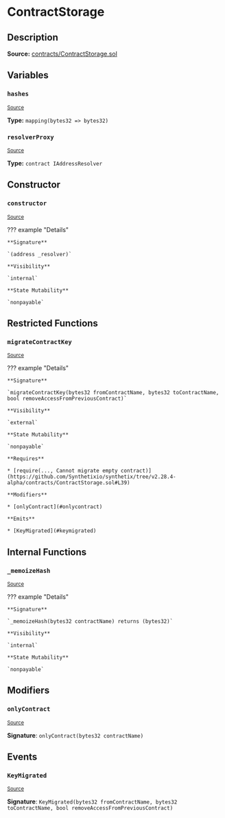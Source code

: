 # ContractStorage

## Description

**Source:** [contracts/ContractStorage.sol](https://github.com/Synthetixio/synthetix/tree/v2.28.4-alpha/contracts/ContractStorage.sol)

## Variables

### `hashes`

<sub>[Source](https://github.com/Synthetixio/synthetix/tree/v2.28.4-alpha/contracts/ContractStorage.sol#L11)</sub>

**Type:** `mapping(bytes32 => bytes32)`

### `resolverProxy`

<sub>[Source](https://github.com/Synthetixio/synthetix/tree/v2.28.4-alpha/contracts/ContractStorage.sol#L9)</sub>

**Type:** `contract IAddressResolver`

## Constructor

### `constructor`

<sub>[Source](https://github.com/Synthetixio/synthetix/tree/v2.28.4-alpha/contracts/ContractStorage.sol#L13)</sub>

??? example "Details"

    **Signature**

    `(address _resolver)`

    **Visibility**

    `internal`

    **State Mutability**

    `nonpayable`

## Restricted Functions

### `migrateContractKey`

<sub>[Source](https://github.com/Synthetixio/synthetix/tree/v2.28.4-alpha/contracts/ContractStorage.sol#L34)</sub>

??? example "Details"

    **Signature**

    `migrateContractKey(bytes32 fromContractName, bytes32 toContractName, bool removeAccessFromPreviousContract)`

    **Visibility**

    `external`

    **State Mutability**

    `nonpayable`

    **Requires**

    * [require(..., Cannot migrate empty contract)](https://github.com/Synthetixio/synthetix/tree/v2.28.4-alpha/contracts/ContractStorage.sol#L39)

    **Modifiers**

    * [onlyContract](#onlycontract)

    **Emits**

    * [KeyMigrated](#keymigrated)

## Internal Functions

### `_memoizeHash`

<sub>[Source](https://github.com/Synthetixio/synthetix/tree/v2.28.4-alpha/contracts/ContractStorage.sol#L20)</sub>

??? example "Details"

    **Signature**

    `_memoizeHash(bytes32 contractName) returns (bytes32)`

    **Visibility**

    `internal`

    **State Mutability**

    `nonpayable`

## Modifiers

### `onlyContract`

<sub>[Source](https://github.com/Synthetixio/synthetix/tree/v2.28.4-alpha/contracts/ContractStorage.sol#L52)</sub>

**Signature**: `onlyContract(bytes32 contractName)`

## Events

### `KeyMigrated`

<sub>[Source](https://github.com/Synthetixio/synthetix/tree/v2.28.4-alpha/contracts/ContractStorage.sol#L63)</sub>

**Signature**: `KeyMigrated(bytes32 fromContractName, bytes32 toContractName, bool removeAccessFromPreviousContract)`
